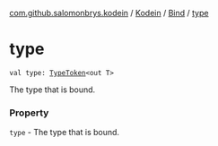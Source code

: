 [com.github.salomonbrys.kodein](../../index.md) / [Kodein](../index.md) / [Bind](index.md) / [type](.)

# type

`val type: `[`TypeToken`](../../-type-token/index.md)`<out T>`

The type that is bound.

### Property

`type` - The type that is bound.